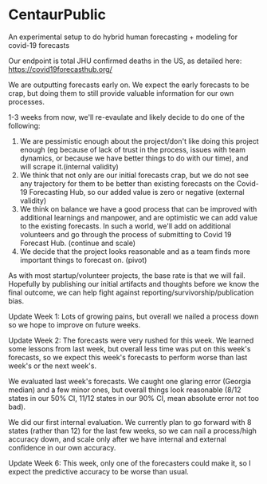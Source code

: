 # CentaurPublic
An experimental setup to do hybrid human forecasting + modeling for covid-19 forecasts

Our endpoint is total JHU confirmed deaths in the US, as detailed here: https://covid19forecasthub.org/

We are outputting forecasts early on. We expect the early forecasts to be crap, but doing them to still provide valuable information for our own processes. 

1-3 weeks from now, we'll re-evaulate and likely decide to do one of the following:

1) We are pessimistic enough about the project/don't like doing this project enough (eg because of lack of trust in the process, issues with team dynamics, or because we have better things to do with our time), and will scrape it.(internal validity)
2) We think that not only are our initial forecasts crap, but we do not see any trajectory for them to be better than existing forecasts on the Covid-19 Forecasting Hub, so our added value is zero or negative (external validity)
3) We think on balance we have a good process that can be improved with additional learnings and manpower, and are optimistic we can add value to the existing forecasts. In such a world, we'll add on additional volunteers and go through the process of submitting to Covid 19 Forecast Hub. (continue and scale)
4) We decide that the project looks reasonable and as a team finds more important things to forecast on. (pivot)

As with most startup/volunteer projects, the base rate is that we will fail. Hopefully by publishing our initial artifacts and thoughts before we know the final outcome, we can help fight against reporting/survivorship/publication bias.

Update Week 1: Lots of growing pains, but overall we nailed a process down so we hope to improve on future weeks.

Update Week 2: The forecasts were very rushed for this week. We learned some lessons from last week, but overall less time was put on this week's forecasts, so we expect this week's forecasts to perform worse than last week's or the next week's.

We evaluated last week's forecasts. We caught one glaring error (Georgia median) and a few minor ones, but overall things look reasonable (8/12 states in our 50% CI, 11/12 states in our 90% CI, mean absolute error not too bad). 

We did our first internal evaluation. We currently plan to go forward with 8 states (rather than 12) for the last few weeks, so we can nail a process/high accuracy down, and scale only after we have internal and external confidence in our own accuracy.

Update Week 6: This week, only one of the forecasters could make it, so I expect the predictive accuracy to be worse than usual.
